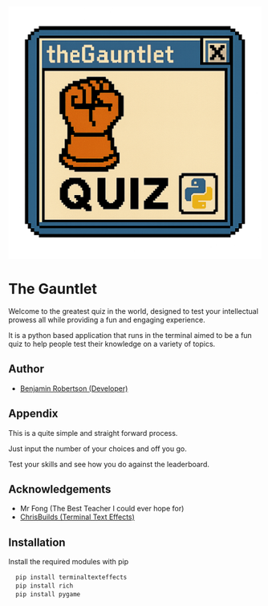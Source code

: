 
![Logo](https://github.com/Robertson-B/Quiz-game/blob/main/app_icon.png?raw=true)

# The Gauntlet

Welcome to the greatest quiz in the world, designed to test your intellectual prowess all while providing a fun and engaging experience.

It is a python based application that runs in the terminal aimed to be a fun quiz to help people test their knowledge on a variety of topics.
## Author

- [Benjamin Robertson (Developer)](https://github.com/Robertson-B)



## Appendix

This is a quite simple and straight forward process.

Just input the number of your choices and off you go.

Test your skills and see how you do against the leaderboard.
## Acknowledgements

- Mr Fong (The Best Teacher I could ever hope  for)
 - [ChrisBuilds (Terminal Text Effects)](https://github.com/ChrisBuilds)


## Installation

Install the required modules with pip

```bash
  pip install terminaltexteffects
  pip install rich
  pip install pygame
```
    
